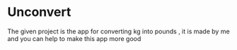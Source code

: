 # Unconvert
The given project is the app for converting kg into pounds , it is  made by me and  you can help to make this app more good
